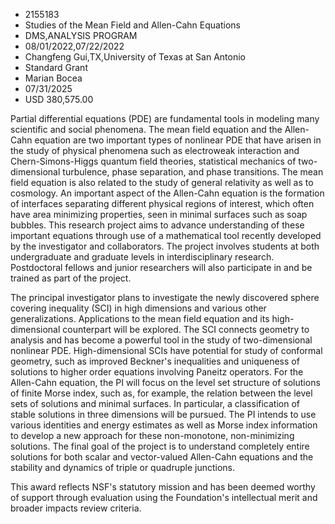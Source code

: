 
* 2155183
* Studies of the Mean Field and Allen-Cahn Equations
* DMS,ANALYSIS PROGRAM
* 08/01/2022,07/22/2022
* Changfeng Gui,TX,University of Texas at San Antonio
* Standard Grant
* Marian Bocea
* 07/31/2025
* USD 380,575.00

Partial differential equations (PDE) are fundamental tools in modeling many
scientific and social phenomena. The mean field equation and the Allen-Cahn
equation are two important types of nonlinear PDE that have arisen in the study
of physical phenomena such as electroweak interaction and Chern-Simons-Higgs
quantum field theories, statistical mechanics of two-dimensional turbulence,
phase separation, and phase transitions. The mean field equation is also related
to the study of general relativity as well as to cosmology. An important aspect
of the Allen-Cahn equation is the formation of interfaces separating different
physical regions of interest, which often have area minimizing properties, seen
in minimal surfaces such as soap bubbles. This research project aims to advance
understanding of these important equations through use of a mathematical tool
recently developed by the investigator and collaborators. The project involves
students at both undergraduate and graduate levels in interdisciplinary
research. Postdoctoral fellows and junior researchers will also participate in
and be trained as part of the project.

The principal investigator plans to investigate the newly discovered sphere
covering inequality (SCI) in high dimensions and various other generalizations.
Applications to the mean field equation and its high-dimensional counterpart
will be explored. The SCI connects geometry to analysis and has become a
powerful tool in the study of two-dimensional nonlinear PDE. High-dimensional
SCIs have potential for study of conformal geometry, such as improved Beckner's
inequalities and uniqueness of solutions to higher order equations involving
Paneitz operators. For the Allen-Cahn equation, the PI will focus on the level
set structure of solutions of finite Morse index, such as, for example, the
relation between the level sets of solutions and minimal surfaces. In
particular, a classification of stable solutions in three dimensions will be
pursued. The PI intends to use various identities and energy estimates as well
as Morse index information to develop a new approach for these non-monotone,
non-minimizing solutions. The final goal of the project is to understand
completely entire solutions for both scalar and vector-valued Allen-Cahn
equations and the stability and dynamics of triple or quadruple junctions.

This award reflects NSF's statutory mission and has been deemed worthy of
support through evaluation using the Foundation's intellectual merit and broader
impacts review criteria.
